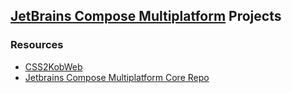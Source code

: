 ## [JetBrains Compose Multiplatform][1] Projects

### Resources

* [CSS2KobWeb](https://opletter.github.io/css2kobweb/)
* [Jetbrains Compose Multiplatform Core Repo](https://github.com/JetBrains/compose-multiplatform-core)

[1]: https://github.com/JetBrains/compose-multiplatform
